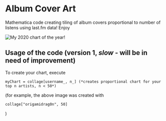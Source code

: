 # Album Cover Art
Mathematica code creating tiling of album covers proportional to number of listens using last.fm data! Enjoy

![My 2020 chart of the year!](https://imgur.com/a/TXTp50l)

## Usage of the code (version 1, *slow* - will be in need of improvement)

To create your chart, execute 

```
myChart = collage[username_, n_] (*creates proportional chart for your top n artists, n < 50*)
```
(for example, the above image was created with
```
collage["origamidrag0n", 50]
```
)

